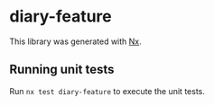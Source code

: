 # diary-feature

This library was generated with [Nx](https://nx.dev).

## Running unit tests

Run `nx test diary-feature` to execute the unit tests.

